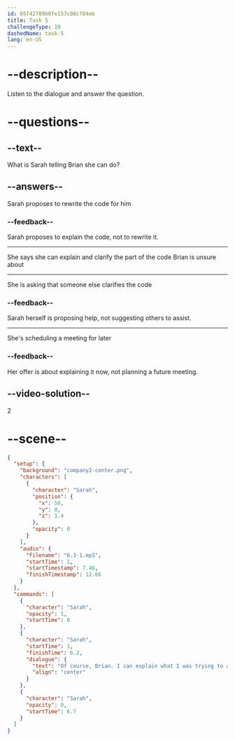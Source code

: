 ```yaml
---
id: 65f42789b0fe157c08cf04eb
title: Task 5
challengeType: 19
dashedName: task-5
lang: en-US
---
```


<!-- (Audio) Sarah: Of course, Brian. I can explain what I was trying to achieve there. What part of the code are you uncertain about? -->

# --description--

Listen to the dialogue and answer the question.

# --questions--

## --text--

What is Sarah telling Brian she can do?

## --answers--

Sarah proposes to rewrite the code for him

### --feedback--

Sarah proposes to explain the code, not to rewrite it.

---

She says she can explain and clarify the part of the code Brian is unsure about

---

She is asking that someone else clarifies the code

### --feedback--

Sarah herself is proposing help, not suggesting others to assist.

---

She's scheduling a meeting for later

### --feedback--

Her offer is about explaining it now, not planning a future meeting.

## --video-solution--

2

# --scene--

```json
{
  "setup": {
    "background": "company2-center.png",
    "characters": [
      {
        "character": "Sarah",
        "position": {
          "x": 50,
          "y": 0,
          "z": 1.4
        },
        "opacity": 0
      }
    ],
    "audio": {
      "filename": "6.3-1.mp3",
      "startTime": 1,
      "startTimestamp": 7.46,
      "finishTimestamp": 12.66
    }
  },
  "commands": [
    {
      "character": "Sarah",
      "opacity": 1,
      "startTime": 0
    },
    {
      "character": "Sarah",
      "startTime": 1,
      "finishTime": 6.2,
      "dialogue": {
        "text": "Of course, Brian. I can explain what I was trying to achieve there. What part of the code are you uncertain about?",
        "align": "center"
      }
    },
    {
      "character": "Sarah",
      "opacity": 0,
      "startTime": 6.7
    }
  ]
}
```
